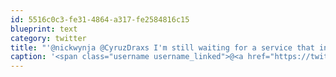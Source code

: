 ```yaml
---
id: 5516c0c3-fe31-4864-a317-fe2584816c15
blueprint: text
category: twitter
title: "'@nickwynja @CyruzDraxs I'm still waiting for a service that integrates my faxes and telegrams into one client."
caption: '<span class="username username_linked">@<a href="https://twitter.com/nickwynja" title="Nick Wynja">nickwynja</a></span> @CyruzDraxs I''m still waiting for a service that integrates my faxes and telegrams into one client.'
---
```

